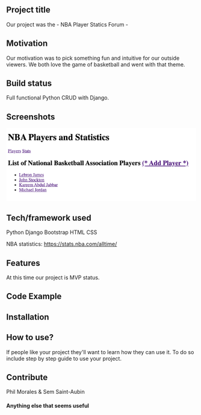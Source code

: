 ## Project title

Our project was the - NBA Player Statics Forum -

## Motivation

Our motivation was to pick something fun and intuitive for our outside viewers. We both love the game of basketball and went with that theme.

## Build status

Full functional Python CRUD with Django.

## Screenshots

![picture](images/start.png)

## Tech/framework used

Python
Django
Bootstrap
HTML
CSS

NBA statistics: https://stats.nba.com/alltime/

## Features

At this time our project is MVP status.

## Code Example

## Installation

## How to use?

If people like your project they'll want to learn how they can use it. To do so include step by step guide to use your project.

## Contribute

Phil Morales & Sem Saint-Aubin

#### Anything else that seems useful
